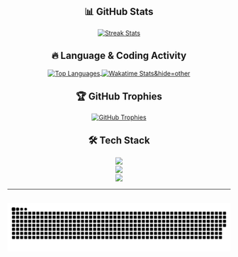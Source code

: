 <h2 align="center">📊 GitHub Stats</h2>

<div width="100%" align="center">
  <a href="https://github.com/AlphaPointTech">
    <picture>
      <source media="(prefers-color-scheme: dark)" srcset="https://github-readme-streak-stats-ranit.vercel.app?user=RanitManik&theme=radical&hide_border=true" />
      <source media="(prefers-color-scheme: light)" srcset="https://github-readme-streak-stats-ranit.vercel.app?user=RanitManik" />
      <img width="400px" align="center" src="https://github-readme-streak-stats-ranit.vercel.app?user=RanitManik&theme=radical&hide_border=true" alt="Streak Stats" />
    </picture>
  </a>
</div>


<h2 align="center">🔥 Language & Coding Activity</h2>

<div width="100%" align="center">
  <a href="https://github.com/LuckyMan0219">
    <picture>
      <source media="(prefers-color-scheme: dark)" srcset="https://github-readme-stats-ranit.vercel.app/api/top-langs/?username=RanitManik&layout=compact&theme=radical&hide_border=true&langs_count=14&size_weight=0.5&count_weight=0.5" />
      <source media="(prefers-color-scheme: light)" srcset="https://github-readme-stats-ranit.vercel.app/api/top-langs/?username=RanitManik&layout=compact&langs_count=14&size_weight=0.5&count_weight=0.5" />
      <img align="center" src="https://github-readme-stats-ranit.vercel.app/api/top-langs/?username=RanitManik&layout=compact&theme=radical&hide_border=true&langs_count=14&size_weight=0.5&count_weight=0.5" alt="Top Languages" />
    </picture>
  </a>
  <a href="https://github.com/LuckyMan0219">
    <picture>
      <source media="(prefers-color-scheme: dark)" srcset="https://github-readme-stats-ranit.vercel.app/api/wakatime?username=RanitManik&layout=compact&theme=radical&hide_border=true&langs_count=14&hide=other" />
      <source media="(prefers-color-scheme: light)" srcset="https://github-readme-stats-ranit.vercel.app/api/wakatime?username=RanitManik&layout=compact&langs_count=14&hide=other" />
      <img align="center" src="https://github-readme-stats-ranit.vercel.app/api/wakatime?username=RanitManik&layout=compact&theme=radical&hide_border=true&langs_count=14" alt="Wakatime Stats&hide=other" />
    </picture>
  </a>
</div>


<h2 align="center">🏆 GitHub Trophies</h2>

<div width="100%" align="center">
  <a href="https://github-trophy.vercel.app">
    <picture>
      <source media="(prefers-color-scheme: dark)" srcset="https://github-profile-trophy.vercel.app/?username=RanitManik&theme=radical&no-frame=true&no-bg=false&margin-w=4&row=1" />
      <source media="(prefers-color-scheme: light)" srcset="https://github-profile-trophy.vercel.app/?username=RanitManik&no-bg=false&margin-w=4&row=1" />
      <img width="804px" alt="GitHub Trophies" src="https://github-profile-trophy.vercel.app/?username=RanitManik&no-frame=true&hide_border=true&no-bg=false&margin-w=4&row=1" />
    </picture>
  <a/>
</div>

<h2 align="center">🛠️ Tech Stack</h2>

<div align="center">
  <a href="https://skillicons.dev">
    <img src="https://skillicons.dev/icons?i=html,md,css,sass,tailwind,bootstrap,svg,figma,ps,ai,pr,ae,blender" />
    <br />
    <img src="https://skillicons.dev/icons?i=javascript,typescript,go,python,java,vite,react,redux,next,nodejs,express,graphql,electron" />
    <br />
    <img src="https://skillicons.dev/icons?i=prisma,postgres,mongodb,firebase,vercel,netlify,aws,docker,git,github,bash,linux,stackoverflow" />
  </a>
</div>

<hr>

<div align="center">
  <a href="https://wakatime.com/@ranitmanik"><img height="20" padding-left=20 src="https://wakatime.com/badge/user/6c66cc47-ce26-48cc-a555-22494865c546.svg" alt=""/></a>
  <a href="https://github.com/antonkomarev/github-profile-views-counter"><img height="20" src="https://komarev.com/ghpvc/?username=RanitManik&color=blue" alt=""/></a>
  <a href="https://github.com/Platane/snk">
    <picture>
      <source media="(prefers-color-scheme: dark)" srcset="https://github.com/RanitManik/ranitmanik/blob/output/github-snake-dark.svg" />
      <source media="(prefers-color-scheme: light)" srcset="https://github.com/RanitManik/ranitmanik/blob/output/github-snake.svg" />
      <img width="804px" alt="github-snake" src="https://github.com/RanitManik/ranitmanik/blob/output/github-snake-dark.svg" />
    </picture>
  </a>
</div>
